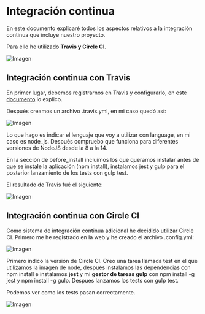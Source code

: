 # Integración continua

En este documento explicaré todos los aspectos relativos a la integración continua que incluye nuestro proyecto.

Para ello he utilizado **Travis y Circle CI**.

![Imagen](https://github.com/josemip98/OrganizeUDiet/blob/master/docs/img/IC.png)

## Integración continua con Travis

En primer lugar, debemos registrarnos en Travis y configurarlo, en este [documento](https://github.com/josemip98/EjerciciosIV/tree/master/Tema%202%20-%20TDD#ejercicio-9) lo explico.

Después creamos un archivo .travis.yml, en mi caso quedó así:

![Imagen](https://github.com/josemip98/OrganizeUDiet/blob/master/docs/img/travis.png)

Lo que hago es indicar el lenguaje que voy a utilizar con language, en mi caso es node_js.
Después compruebo que funciona para diferentes versiones de NodeJS desde la 8 a la 14.

En la sección de before_install incluimos los que queramos instalar antes de que se instale la aplicación (npm install), instalamos jest y gulp para el posterior lanzamiento de los tests con gulp test.

El resultado de Travis fué el siguiente:

![Imagen](https://github.com/josemip98/OrganizeUDiet/blob/master/docs/img/resultadoTravis1.png)

## Integración continua con Circle CI

Como sistema de integración continua adicional he decidido utilizar Circle CI.
Primero me he registrado en la web y he creado el archivo .config.yml:

![Imagen](https://github.com/josemip98/OrganizeUDiet/blob/master/docs/img/CircleCI.png)

Primero indico la versión de Circle CI. Creo una tarea llamada test en el que utilizamos la imagen de node, después instalamos las dependencias con npm install e instalamos **jest** y  mi **gestor de tareas gulp** con npm install -g jest y npm install -g gulp. Despues lanzamos los tests con gulp test.

Podemos ver como los tests pasan correctamente.

![Imagen](https://github.com/josemip98/OrganizeUDiet/blob/master/docs/img/resultadoCI.png)
